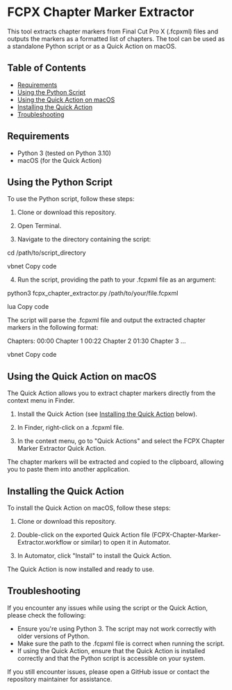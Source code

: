 # FCPX Chapter Marker Extractor

This tool extracts chapter markers from Final Cut Pro X (.fcpxml) files and outputs the markers as a formatted list of chapters. The tool can be used as a standalone Python script or as a Quick Action on macOS.

## Table of Contents

- [Requirements](#requirements)
- [Using the Python Script](#using-the-python-script)
- [Using the Quick Action on macOS](#using-the-quick-action-on-macos)
- [Installing the Quick Action](#installing-the-quick-action)
- [Troubleshooting](#troubleshooting)

## Requirements

- Python 3 (tested on Python 3.10)
- macOS (for the Quick Action)

## Using the Python Script

To use the Python script, follow these steps:

1. Clone or download this repository.

2. Open Terminal.

3. Navigate to the directory containing the script:

cd /path/to/script_directory

vbnet
Copy code

4. Run the script, providing the path to your .fcpxml file as an argument:

python3 fcpx_chapter_extractor.py /path/to/your/file.fcpxml

lua
Copy code

The script will parse the .fcpxml file and output the extracted chapter markers in the following format:

Chapters:
00:00 Chapter 1
00:22 Chapter 2
01:30 Chapter 3
...

vbnet
Copy code

## Using the Quick Action on macOS

The Quick Action allows you to extract chapter markers directly from the context menu in Finder.

1. Install the Quick Action (see [Installing the Quick Action](#installing-the-quick-action) below).

2. In Finder, right-click on a .fcpxml file.

3. In the context menu, go to "Quick Actions" and select the FCPX Chapter Marker Extractor Quick Action.

The chapter markers will be extracted and copied to the clipboard, allowing you to paste them into another application.

## Installing the Quick Action

To install the Quick Action on macOS, follow these steps:

1. Clone or download this repository.

2. Double-click on the exported Quick Action file (FCPX-Chapter-Marker-Extractor.workflow or similar) to open it in Automator.

3. In Automator, click "Install" to install the Quick Action.

The Quick Action is now installed and ready to use.

## Troubleshooting

If you encounter any issues while using the script or the Quick Action, please check the following:

- Ensure you're using Python 3. The script may not work correctly with older versions of Python.
- Make sure the path to the .fcpxml file is correct when running the script.
- If using the Quick Action, ensure that the Quick Action is installed correctly and that the Python script is accessible on your system.

If you still encounter issues, please open a GitHub issue or contact the repository maintainer for assistance.
